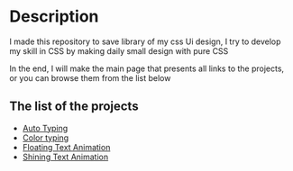 # Description 

I made this repository to save library of my css Ui design, I try to develop my skill in CSS by making daily small design with pure CSS 

In the end, I will make the main page that presents all links to the projects, or you can browse them from the list below 

## The list of the projects

- [Auto Typing](.)
- [Color typing]()
- [Floating Text Animation]()
- [Shining Text Animation]()
